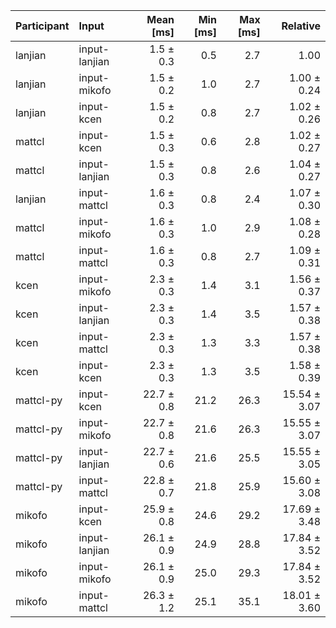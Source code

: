 | Participant | Input | Mean [ms] | Min [ms] | Max [ms] | Relative |
|:---|:---|---:|---:|---:|---:|
| lanjian | input-lanjian | 1.5 ± 0.3 | 0.5 | 2.7 | 1.00 |
| lanjian | input-mikofo | 1.5 ± 0.2 | 1.0 | 2.7 | 1.00 ± 0.24 |
| lanjian | input-kcen | 1.5 ± 0.2 | 0.8 | 2.7 | 1.02 ± 0.26 |
| mattcl | input-kcen | 1.5 ± 0.3 | 0.6 | 2.8 | 1.02 ± 0.27 |
| mattcl | input-lanjian | 1.5 ± 0.3 | 0.8 | 2.6 | 1.04 ± 0.27 |
| lanjian | input-mattcl | 1.6 ± 0.3 | 0.8 | 2.4 | 1.07 ± 0.30 |
| mattcl | input-mikofo | 1.6 ± 0.3 | 1.0 | 2.9 | 1.08 ± 0.28 |
| mattcl | input-mattcl | 1.6 ± 0.3 | 0.8 | 2.7 | 1.09 ± 0.31 |
| kcen | input-mikofo | 2.3 ± 0.3 | 1.4 | 3.1 | 1.56 ± 0.37 |
| kcen | input-lanjian | 2.3 ± 0.3 | 1.4 | 3.5 | 1.57 ± 0.38 |
| kcen | input-mattcl | 2.3 ± 0.3 | 1.3 | 3.3 | 1.57 ± 0.38 |
| kcen | input-kcen | 2.3 ± 0.3 | 1.3 | 3.5 | 1.58 ± 0.39 |
| mattcl-py | input-kcen | 22.7 ± 0.8 | 21.2 | 26.3 | 15.54 ± 3.07 |
| mattcl-py | input-mikofo | 22.7 ± 0.8 | 21.6 | 26.3 | 15.55 ± 3.07 |
| mattcl-py | input-lanjian | 22.7 ± 0.6 | 21.6 | 25.5 | 15.55 ± 3.05 |
| mattcl-py | input-mattcl | 22.8 ± 0.7 | 21.8 | 25.9 | 15.60 ± 3.08 |
| mikofo | input-kcen | 25.9 ± 0.8 | 24.6 | 29.2 | 17.69 ± 3.48 |
| mikofo | input-lanjian | 26.1 ± 0.9 | 24.9 | 28.8 | 17.84 ± 3.52 |
| mikofo | input-mikofo | 26.1 ± 0.9 | 25.0 | 29.3 | 17.84 ± 3.52 |
| mikofo | input-mattcl | 26.3 ± 1.2 | 25.1 | 35.1 | 18.01 ± 3.60 |
